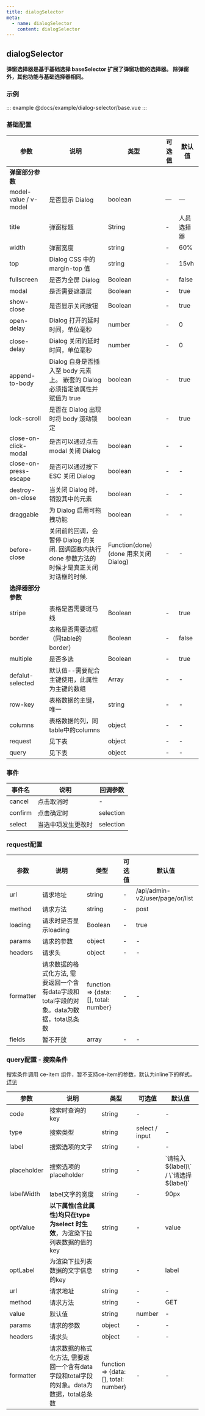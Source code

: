 ```yaml
---
title: dialogSelector
meta:
  - name: dialogSelector
    content: dialogSelector
---
```


## dialogSelector

__弹窗选择器是基于基础选择 baseSelector 扩展了弹窗功能的选择器。 除弹窗外，其他功能与基础选择器相同。__

### 示例

::: example
@docs/example/dialog-selector/base.vue
:::
<!-- 
### 单选

::: example
@docs/example/base-selector/single.vue
:::

### 自定义搜索条件

::: example
@docs/example/base-selector/query.vue
:::

### 自定义列

::: example
@docs/example/base-selector/column.vue
:::

### 自定义列表请求

::: example
@docs/example/base-selector/reqtable.vue
::: -->

### 基础配置

| 参数 | 说明     | 类型              | 可选值 | 默认值 |
| ---- | -------- | ----------------- | ------ | ------ |
| __弹窗部分参数__ |  |  |  |  |
| model-value / v-model | 是否显示 Dialog | boolean | — | — |
| title | 弹窗标题 | String | - | 人员选择器 |
| width | 弹窗宽度 | string | - | 60% |
| top | Dialog CSS 中的 margin-top 值  | string | - | 15vh |
| fullscreen | 是否为全屏 Dialog  | Boolean | - | false |
| modal | 是否需要遮罩层  | Boolean | - | true |
| show-close | 是否显示关闭按钮   | Boolean | - | true |
| open-delay  | Dialog 打开的延时时间，单位毫秒    | number | - | 0 |
| close-delay  | Dialog 关闭的延时时间，单位毫秒    | number | - | 0 |
| append-to-body | Dialog 自身是否插入至 body 元素上。 嵌套的 Dialog 必须指定该属性并赋值为 true  | boolean | - | true |
| lock-scroll | 是否在 Dialog 出现时将 body 滚动锁定  | boolean | - | true |
| close-on-click-modal | 是否可以通过点击 modal 关闭 Dialog  | boolean | - | - |
| close-on-press-escape | 是否可以通过按下 ESC 关闭 Dialog  | boolean | - | - |
| destroy-on-close | 当关闭 Dialog 时，销毁其中的元素 | boolean | - | - |
| draggable | 为 Dialog 启用可拖拽功能  | boolean | - | - |
| before-close  | 关闭前的回调，会暂停 Dialog 的关闭. 回调函数内执行 done 参数方法的时候才是真正关闭对话框的时候.   | Function(done) (done 用来关闭 Dialog) | - | - |
| __选择器部分参数__ |  |  |  |  |
| stripe | 表格是否需要斑马线 | Boolean | - | true |
| border | 表格是否需要边框（同table的border） | Boolean | - | false |
| multiple | 是否多选 | Boolean | - | true |
| defalut-selected | 默认值--需要配合主键使用，此属性为主键的数组 | Array | - | - |
| row-key | 表格数据的主键，唯一 | string | - | - |
| columns | 表格数据的列，同table中的columns | object | - | - |
| request | 见下表 | object | - | - |
| query | 见下表 | object | - | - |

### 事件

| 事件名 | 说明  | 回调参数  |
| ---------- | ----------------------------------- | ---------- |
| cancel | 点击取消时 | -  |
| confirm | 点击确定时 | selection  |
| select | 当选中项发生更改时 | selection  |

### request配置

| 参数 | 说明     | 类型              | 可选值 | 默认值 |
| ---- | -------- | ----------------- | ------ | ------ |
| url | 请求地址 | string | - | /api/admin-v2/user/page/or/list |
| method | 请求方法 | string | - | post |
| loading | 请求时是否显示loading | Boolean | - | true |
| params | 请求的参数 | object | - | - |
| headers | 请求头 | object | - | - |
| formatter | 请求数据的格式化方法, 需要返回一个含有data字段和total字段的对象。data为数据，total总条数 | function => {data: [], total: number} | - | - |
| fields | 暂不开放 | array | - | - |

### query配置 - 搜索条件

搜索条件调用 ce-item 组件，暂不支持ce-item的参数，默认为inline下的样式，[详见](http://10.28.89.11:9209/zh-CN/components/item)

| 参数 | 说明     | 类型              | 可选值 | 默认值 |
| ---- | -------- | ----------------- | ------ | ------ |
| code | 搜索时查询的key | string | - | - |
| type | 搜索类型 | string | select / input | - |
| label | 搜索选项的文字 | string | - | - |
| placeholder | 搜索选项的placeholder | string | - | \`请输入${label}\` / \`请选择${label}\` |
| labelWidth | label文字的宽度 | string | - | 90px |
| optValue | __以下属性(含此属性)均只在type 为select 时生效__，为渲染下拉列表数据的值的key | string | - | value |
| optLabel | 为渲染下拉列表数据的文字信息的key | string | - | label |
| url | 请求地址 | string | - | - |
| method | 请求方法 | string | - | GET |
| value | 默认值 | string|number | - | - |
| params | 请求的参数 | object | - | - |
| headers | 请求头 | object | - | - |
| formatter | 请求数据的格式化方法, 需要返回一个含有data字段和total字段的对象。data为数据，total总条数 | function => {data: [], total: number} | - | - |
